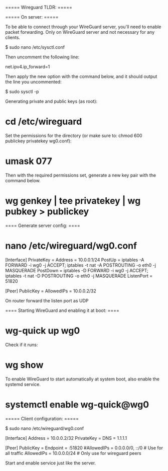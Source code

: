 ===== Wireguard TLDR: =====

===== On server: =====

To be able to connect through your WireGuard server, you'll need to enable packet forwarding. Only on WireGuard server and not necessary for any clients.

  $ sudo nano /etc/sysctl.conf
  
Then uncomment the following line:

  net.ipv4.ip_forward=1
  
Then apply the new option with the command below, and it should output the line you uncommented:

  $ sudo sysctl -p

Generating private and public keys (as root):

  # cd /etc/wireguard
  
Set the permissions for the directory (or make sure to: chmod 600 publickey privatekey wg0.conf):

  # umask 077

Then with the required permissions set, generate a new key pair with the command below.

  # wg genkey | tee privatekey | wg pubkey > publickey
  
==== Generate server config: ====

  # nano /etc/wireguard/wg0.conf
  
  [Interface]
  PrivateKey = <contents-of-SERVER-privatekey>
  Address = 10.0.0.1/24
  PostUp = iptables -A FORWARD -i wg0 -j ACCEPT; iptables -t nat -A POSTROUTING -o eth0 -j MASQUERADE
  PostDown = iptables -D FORWARD -i wg0 -j ACCEPT; iptables -t nat -D POSTROUTING -o eth0 -j MASQUERADE
  ListenPort = 51820

  [Peer]
  PublicKey = <contents-of-CLIENT-publickey>
  AllowedIPs = 10.0.0.2/32

On router forward the listen port as UDP

==== Starting WireGuard and enabling it at boot: ====

  # wg-quick up wg0
  
Check if it runs:
  
  # wg show
  
To enable WireGuard to start automatically at system boot, also enable the systemd service.

  # systemctl enable wg-quick@wg0
  
===== Client configuration: =====

  $ sudo nano /etc/wireguard/wg0.conf
  
  [Interface]
  Address = 10.0.0.2/32
  PrivateKey = <contents-of-CLIENT-privatekey>
  DNS = 1.1.1.1

  [Peer]
  PublicKey = <contents-of-SERVER-publickey>
  Endpoint = <server-public-ip>:51820
  #AllowedIPs = 0.0.0.0/0, ::/0  # Use for all traffic
  AllowedIPs = 10.0.0.0/24       # Only use for wireguard peers

Start and enable service just like the server.
